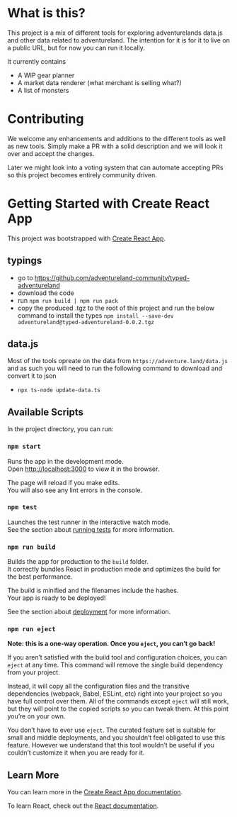 # What is this?
This project is a mix of different tools for exploring adventurelands data.js and other data related to adventureland.
The intention for it is for it to live on a public URL, but for now you can run it locally. 

It currently contains
- A WIP gear planner
- A market data renderer (what merchant is selling what?)
- A list of monsters

# Contributing
We welcome any enhancements and additions to the different tools as well as new tools. Simply make a PR with a solid description and we will look it over and accept the changes.

Later we might look into a voting system that can automate accepting PRs so this project becomes entirely community driven.

# Getting Started with Create React App

This project was bootstrapped with [Create React App](https://github.com/facebook/create-react-app).

## typings
- go to https://github.com/adventureland-community/typed-adventureland
- download the code
- run `npm run build | npm run pack`
- copy the produced .tgz to the root of this project and run the below command to install the types
`npm install --save-dev adventureland@typed-adventureland-0.0.2.tgz`

## data.js
Most of the tools opreate on the data from `https://adventure.land/data.js` and as such you will need to run the following command to download and convert it to json
 - `npx ts-node update-data.ts`

## Available Scripts

In the project directory, you can run:

### `npm start`

Runs the app in the development mode.\
Open [http://localhost:3000](http://localhost:3000) to view it in the browser.

The page will reload if you make edits.\
You will also see any lint errors in the console.

### `npm test`

Launches the test runner in the interactive watch mode.\
See the section about [running tests](https://facebook.github.io/create-react-app/docs/running-tests) for more information.

### `npm run build`

Builds the app for production to the `build` folder.\
It correctly bundles React in production mode and optimizes the build for the best performance.

The build is minified and the filenames include the hashes.\
Your app is ready to be deployed!

See the section about [deployment](https://facebook.github.io/create-react-app/docs/deployment) for more information.

### `npm run eject`

**Note: this is a one-way operation. Once you `eject`, you can’t go back!**

If you aren’t satisfied with the build tool and configuration choices, you can `eject` at any time. This command will remove the single build dependency from your project.

Instead, it will copy all the configuration files and the transitive dependencies (webpack, Babel, ESLint, etc) right into your project so you have full control over them. All of the commands except `eject` will still work, but they will point to the copied scripts so you can tweak them. At this point you’re on your own.

You don’t have to ever use `eject`. The curated feature set is suitable for small and middle deployments, and you shouldn’t feel obligated to use this feature. However we understand that this tool wouldn’t be useful if you couldn’t customize it when you are ready for it.

## Learn More

You can learn more in the [Create React App documentation](https://facebook.github.io/create-react-app/docs/getting-started).

To learn React, check out the [React documentation](https://reactjs.org/).